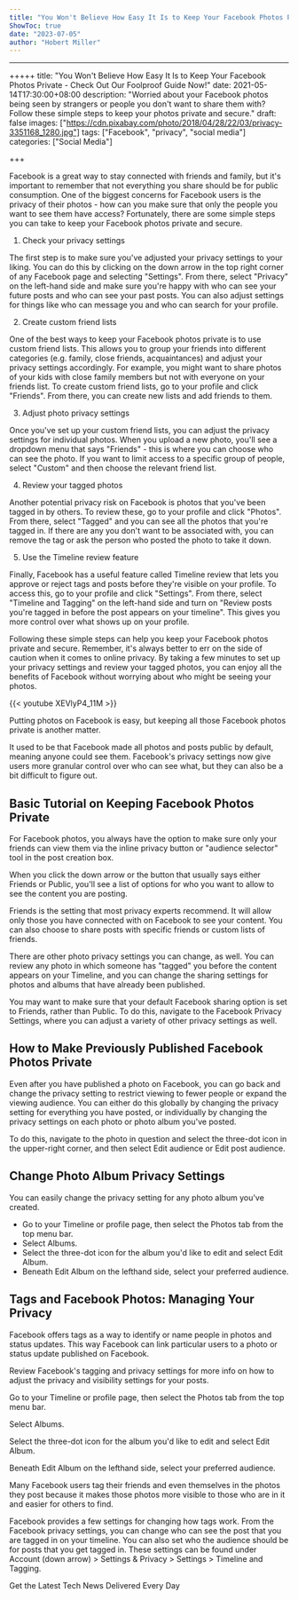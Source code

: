 ```yaml
---
title: "You Won't Believe How Easy It Is to Keep Your Facebook Photos Private - Check Out Our Foolproof Guide Now!"
ShowToc: true 
date: "2023-07-05"
author: "Hobert Miller"
---
```

*****
+++++
title: "You Won't Believe How Easy It Is to Keep Your Facebook Photos Private - Check Out Our Foolproof Guide Now!"
date: 2021-05-14T17:30:00+08:00
description: "Worried about your Facebook photos being seen by strangers or people you don't want to share them with? Follow these simple steps to keep your photos private and secure."
draft: false
images: ["https://cdn.pixabay.com/photo/2018/04/28/22/03/privacy-3351168_1280.jpg"]
tags: ["Facebook", "privacy", "social media"]
categories: ["Social Media"]

+++

Facebook is a great way to stay connected with friends and family, but it's important to remember that not everything you share should be for public consumption. One of the biggest concerns for Facebook users is the privacy of their photos - how can you make sure that only the people you want to see them have access? Fortunately, there are some simple steps you can take to keep your Facebook photos private and secure.

1. Check your privacy settings

The first step is to make sure you've adjusted your privacy settings to your liking. You can do this by clicking on the down arrow in the top right corner of any Facebook page and selecting "Settings". From there, select "Privacy" on the left-hand side and make sure you're happy with who can see your future posts and who can see your past posts. You can also adjust settings for things like who can message you and who can search for your profile.

2. Create custom friend lists

One of the best ways to keep your Facebook photos private is to use custom friend lists. This allows you to group your friends into different categories (e.g. family, close friends, acquaintances) and adjust your privacy settings accordingly. For example, you might want to share photos of your kids with close family members but not with everyone on your friends list. To create custom friend lists, go to your profile and click "Friends". From there, you can create new lists and add friends to them.

3. Adjust photo privacy settings

Once you've set up your custom friend lists, you can adjust the privacy settings for individual photos. When you upload a new photo, you'll see a dropdown menu that says "Friends" - this is where you can choose who can see the photo. If you want to limit access to a specific group of people, select "Custom" and then choose the relevant friend list.

4. Review your tagged photos

Another potential privacy risk on Facebook is photos that you've been tagged in by others. To review these, go to your profile and click "Photos". From there, select "Tagged" and you can see all the photos that you're tagged in. If there are any you don't want to be associated with, you can remove the tag or ask the person who posted the photo to take it down.

5. Use the Timeline review feature

Finally, Facebook has a useful feature called Timeline review that lets you approve or reject tags and posts before they're visible on your profile. To access this, go to your profile and click "Settings". From there, select "Timeline and Tagging" on the left-hand side and turn on "Review posts you're tagged in before the post appears on your timeline". This gives you more control over what shows up on your profile.

Following these simple steps can help you keep your Facebook photos private and secure. Remember, it's always better to err on the side of caution when it comes to online privacy. By taking a few minutes to set up your privacy settings and review your tagged photos, you can enjoy all the benefits of Facebook without worrying about who might be seeing your photos.

{{< youtube XEVlyP4_11M >}} 




Putting photos on Facebook is easy, but keeping all those Facebook photos private is another matter.

 

It used to be that Facebook made all photos and posts public by default, meaning anyone could see them. Facebook's privacy settings now give users more granular control over who can see what, but they can also be a bit difficult to figure out.

 
##   Basic Tutorial on Keeping Facebook Photos Private  
 

For Facebook photos, you always have the option to make sure only your friends can view them via the inline privacy button or "audience selector" tool in the post creation box.

 

When you click the down arrow or the button that usually says either Friends or Public, you'll see a list of options for who you want to allow to see the content you are posting.

 

Friends is the setting that most privacy experts recommend. It will allow only those you have connected with on Facebook to see your content. You can also choose to share posts with specific friends or custom lists of friends.

 

There are other photo privacy settings you can change, as well. You can review any photo in which someone has "tagged" you before the content appears on your Timeline, and you can change the sharing settings for photos and albums that have already been published.

 

You may want to make sure that your default Facebook sharing option is set to Friends, rather than Public. To do this, navigate to the Facebook Privacy Settings, where you can adjust a variety of other privacy settings as well.

 
##   How to Make Previously Published Facebook Photos Private  
 

Even after you have published a photo on Facebook, you can go back and change the privacy setting to restrict viewing to fewer people or expand the viewing audience. You can either do this globally by changing the privacy setting for everything you have posted, or individually by changing the privacy settings on each photo or photo album you've posted.

 

To do this, navigate to the photo in question and select the three-dot icon in the upper-right corner, and then select Edit audience or Edit post audience.

 
##   Change Photo Album Privacy Settings  
 

You can easily change the privacy setting for any photo album you've created.

 
- Go to your Timeline or profile page, then select the Photos tab from the top menu bar.
 - Select Albums.
 - Select the three-dot icon for the album you'd like to edit and select Edit Album.
 - Beneath Edit Album on the lefthand side, select your preferred audience.

 
##   Tags and Facebook Photos: Managing Your Privacy  
 

Facebook offers tags as a way to identify or name people in photos and status updates. This way Facebook can link particular users to a photo or status update published on Facebook.

 
Review Facebook's tagging and privacy settings for more info on how to adjust the privacy and visibility settings for your posts.
 

Go to your Timeline or profile page, then select the Photos tab from the top menu bar.

 

Select Albums.

 

Select the three-dot icon for the album you'd like to edit and select Edit Album.

 

Beneath Edit Album on the lefthand side, select your preferred audience.

 

Many Facebook users tag their friends and even themselves in the photos they post because it makes those photos more visible to those who are in it and easier for others to find.

 

Facebook provides a few settings for changing how tags work. From the Facebook privacy settings, you can change who can see the post that you are tagged in on your timeline. You can also set who the audience should be for posts that you get tagged in. These settings can be found under Account (down arrow) > Settings & Privacy > Settings > Timeline and Tagging.

 

Get the Latest Tech News Delivered Every Day




